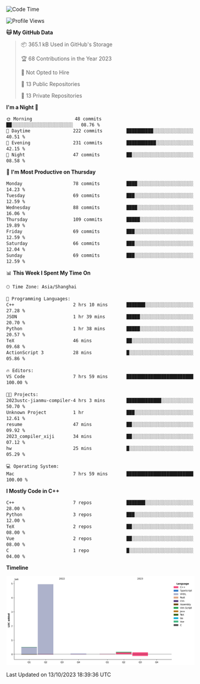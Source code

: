 <!--START_SECTION:waka-->
![Code Time](http://img.shields.io/badge/Code%20Time-229%20hrs%2042%20mins-blue)

![Profile Views](http://img.shields.io/badge/Profile%20Views-9-blue)

**🐱 My GitHub Data** 

> 📦 365.1 kB Used in GitHub's Storage 
 > 
> 🏆 68 Contributions in the Year 2023
 > 
> 🚫 Not Opted to Hire
 > 
> 📜 13 Public Repositories 
 > 
> 🔑 13 Private Repositories 
 > 
**I'm a Night 🦉** 

```text
🌞 Morning                48 commits          ██░░░░░░░░░░░░░░░░░░░░░░░   08.76 % 
🌆 Daytime                222 commits         ██████████░░░░░░░░░░░░░░░   40.51 % 
🌃 Evening                231 commits         ███████████░░░░░░░░░░░░░░   42.15 % 
🌙 Night                  47 commits          ██░░░░░░░░░░░░░░░░░░░░░░░   08.58 % 
```
📅 **I'm Most Productive on Thursday** 

```text
Monday                   78 commits          ████░░░░░░░░░░░░░░░░░░░░░   14.23 % 
Tuesday                  69 commits          ███░░░░░░░░░░░░░░░░░░░░░░   12.59 % 
Wednesday                88 commits          ████░░░░░░░░░░░░░░░░░░░░░   16.06 % 
Thursday                 109 commits         █████░░░░░░░░░░░░░░░░░░░░   19.89 % 
Friday                   69 commits          ███░░░░░░░░░░░░░░░░░░░░░░   12.59 % 
Saturday                 66 commits          ███░░░░░░░░░░░░░░░░░░░░░░   12.04 % 
Sunday                   69 commits          ███░░░░░░░░░░░░░░░░░░░░░░   12.59 % 
```


📊 **This Week I Spent My Time On** 

```text
🕑︎ Time Zone: Asia/Shanghai

💬 Programming Languages: 
C++                      2 hrs 10 mins       ███████░░░░░░░░░░░░░░░░░░   27.28 % 
JSON                     1 hr 39 mins        █████░░░░░░░░░░░░░░░░░░░░   20.70 % 
Python                   1 hr 38 mins        █████░░░░░░░░░░░░░░░░░░░░   20.57 % 
TeX                      46 mins             ██░░░░░░░░░░░░░░░░░░░░░░░   09.68 % 
ActionScript 3           28 mins             █░░░░░░░░░░░░░░░░░░░░░░░░   05.86 % 

🔥 Editors: 
VS Code                  7 hrs 59 mins       █████████████████████████   100.00 % 

🐱‍💻 Projects: 
2023ustc-jianmu-compiler-4 hrs 3 mins        █████████████░░░░░░░░░░░░   50.70 % 
Unknown Project          1 hr                ███░░░░░░░░░░░░░░░░░░░░░░   12.61 % 
resume                   47 mins             ██░░░░░░░░░░░░░░░░░░░░░░░   09.92 % 
2023_compiler_xiji       34 mins             ██░░░░░░░░░░░░░░░░░░░░░░░   07.12 % 
hw                       25 mins             █░░░░░░░░░░░░░░░░░░░░░░░░   05.29 % 

💻 Operating System: 
Mac                      7 hrs 59 mins       █████████████████████████   100.00 % 
```

**I Mostly Code in C++** 

```text
C++                      7 repos             ███████░░░░░░░░░░░░░░░░░░   28.00 % 
Python                   3 repos             ███░░░░░░░░░░░░░░░░░░░░░░   12.00 % 
TeX                      2 repos             ██░░░░░░░░░░░░░░░░░░░░░░░   08.00 % 
Vue                      2 repos             ██░░░░░░░░░░░░░░░░░░░░░░░   08.00 % 
C                        1 repo              █░░░░░░░░░░░░░░░░░░░░░░░░   04.00 % 
```



**Timeline**

![Lines of Code chart](https://raw.githubusercontent.com/xkz0777/xkz0777/master/assets/bar_graph.png)


 Last Updated on 13/10/2023 18:39:36 UTC
<!--END_SECTION:waka-->
